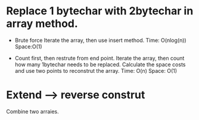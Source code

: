 # Replace 1 bytechar with 2bytechar in array method.
- Brute force 
    Iterate the array, then use insert method. 
    Time: O(nlog(n))    Space:O(1)

- Count first, then restrute from end point.
    Iterate the array, then count how many 1bytechar needs to be replaced.
    Calculate the space costs and use two points to reconstrut the array.
    Time: O(n)  Space: O(1)

# Extend --> reverse construt 
Combine two arraies. 

